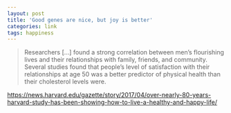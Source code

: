 ```yaml
---
layout: post
title: 'Good genes are nice, but joy is better'
categories: link
tags: happiness
---
```



> Researchers [...] found a strong correlation between men’s flourishing lives and their relationships with family, friends, and community. Several studies found that people’s level of satisfaction with their relationships at age 50 was a better predictor of physical health than their cholesterol levels were.

<https://news.harvard.edu/gazette/story/2017/04/over-nearly-80-years-harvard-study-has-been-showing-how-to-live-a-healthy-and-happy-life/>



